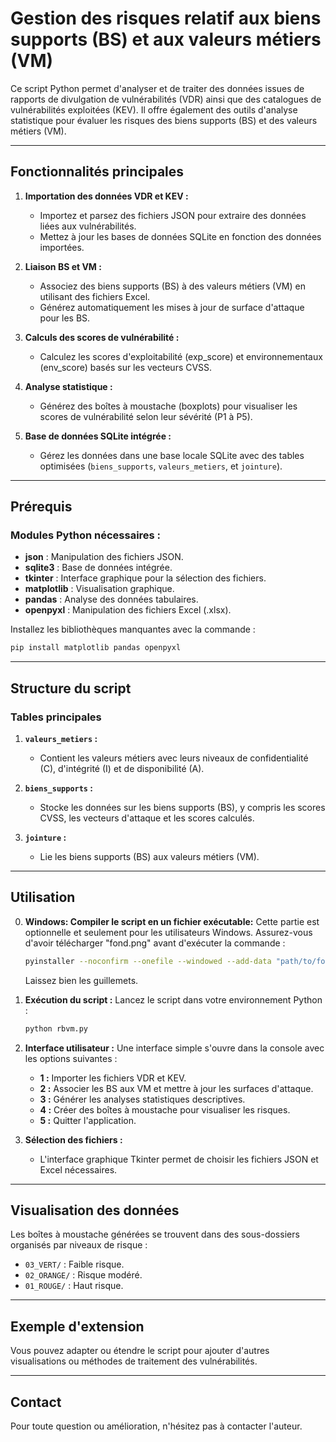 # Gestion des risques relatif aux biens supports (BS) et aux valeurs métiers (VM)

Ce script Python permet d'analyser et de traiter des données issues de rapports de divulgation de vulnérabilités (VDR) ainsi que des catalogues de vulnérabilités exploitées (KEV). Il offre également des outils d'analyse statistique pour évaluer les risques des biens supports (BS) et des valeurs métiers (VM).

---

## Fonctionnalités principales

1. **Importation des données VDR et KEV :**
   - Importez et parsez des fichiers JSON pour extraire des données liées aux vulnérabilités.
   - Mettez à jour les bases de données SQLite en fonction des données importées.

2. **Liaison BS et VM :**
   - Associez des biens supports (BS) à des valeurs métiers (VM) en utilisant des fichiers Excel.
   - Générez automatiquement les mises à jour de surface d'attaque pour les BS.

3. **Calculs des scores de vulnérabilité :**
   - Calculez les scores d'exploitabilité (exp_score) et environnementaux (env_score) basés sur les vecteurs CVSS.

4. **Analyse statistique :**
   - Générez des boîtes à moustache (boxplots) pour visualiser les scores de vulnérabilité selon leur sévérité (P1 à P5).

5. **Base de données SQLite intégrée :**
   - Gérez les données dans une base locale SQLite avec des tables optimisées (`biens_supports`, `valeurs_metiers`, et `jointure`).

---

## Prérequis

### Modules Python nécessaires :
- **json** : Manipulation des fichiers JSON.
- **sqlite3** : Base de données intégrée.
- **tkinter** : Interface graphique pour la sélection des fichiers.
- **matplotlib** : Visualisation graphique.
- **pandas** : Analyse des données tabulaires.
- **openpyxl** : Manipulation des fichiers Excel (.xlsx).

Installez les bibliothèques manquantes avec la commande :
```bash
pip install matplotlib pandas openpyxl
```

---

## Structure du script

### Tables principales

1. **`valeurs_metiers` :**
   - Contient les valeurs métiers avec leurs niveaux de confidentialité (C), d'intégrité (I) et de disponibilité (A).

2. **`biens_supports` :**
   - Stocke les données sur les biens supports (BS), y compris les scores CVSS, les vecteurs d'attaque et les scores calculés.

3. **`jointure` :**
   - Lie les biens supports (BS) aux valeurs métiers (VM).

---

## Utilisation

0. **Windows: Compiler le script en un fichier exécutable:**
   Cette partie est optionnelle et seulement pour les utilisateurs Windows.
   Assurez-vous d'avoir télécharger "fond.png" avant d'exécuter la commande :
   ```bash
   pyinstaller --noconfirm --onefile --windowed --add-data "path/to/fond.png:." "path/to/script.py"
   ```
   Laissez bien les guillemets.

1. **Exécution du script :**
   Lancez le script dans votre environnement Python :
   ```bash
   python rbvm.py
   ```

2. **Interface utilisateur :**
   Une interface simple s'ouvre dans la console avec les options suivantes :
   - **1 :** Importer les fichiers VDR et KEV.
   - **2 :** Associer les BS aux VM et mettre à jour les surfaces d'attaque.
   - **3 :** Générer les analyses statistiques descriptives.
   - **4 :** Créer des boîtes à moustache pour visualiser les risques.
   - **5 :** Quitter l'application.

3. **Sélection des fichiers :**
   - L'interface graphique Tkinter permet de choisir les fichiers JSON et Excel nécessaires.

---

## Visualisation des données

Les boîtes à moustache générées se trouvent dans des sous-dossiers organisés par niveaux de risque :
- `03_VERT/` : Faible risque.
- `02_ORANGE/` : Risque modéré.
- `01_ROUGE/` : Haut risque.

---

## Exemple d'extension

Vous pouvez adapter ou étendre le script pour ajouter d'autres visualisations ou méthodes de traitement des vulnérabilités.

---

## Contact

Pour toute question ou amélioration, n'hésitez pas à contacter l'auteur.
